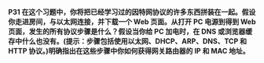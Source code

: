 #### P31 在这个习题中，你将把已经学习过的因特网协议的许多东西拼装在一起。假设你走进房间，与以太网连接，并下载一个 Web 页面。从打开 PC 电源到得到 Web 页面，发生的所有协议步骤是什么？假设当你给 PC 加电时，在 DNS 或浏览器缓存中什么也没有。(提示：步骤包括使用以太网、DHCP、ARP、DNS、TCP 和 HTTP 协议。)明确指出在这些步骤中你如何获得网关路由器的 IP 和 MAC 地址。

